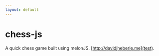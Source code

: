 ```yaml
---
layout: default
---
```


# [](#header-1)chess-js

A quick chess game built using melonJS.
[http://davidjheberle.me](test).

